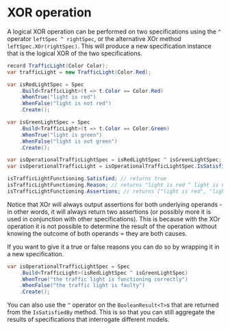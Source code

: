 ﻿# XOR operation

A logical XOR operation can be performed on two specifications using the `^` operator `leftSpec ^ rightSpec`, or the 
alternative XOr method `leftSpec.XOr(rightSpec)`. This will produce a new specification instance that is the logical 
XOR of the two specifications.

```csharp
record TrafficLight(Color Color);
var trafficLight = new TrafficLight(Color.Red);

var isRedLightSpec = Spec
    .Build<TrafficLight>(t => t.Color == Color.Red)
    .WhenTrue("light is red")
    .WhenFalse("light is not red")
    .Create();

var isGreenLightSpec = Spec
    .Build<TrafficLight>(t => t.Color == Color.Green)
    .WhenTrue("light is green")
    .WhenFalse("light is not green")
    .Create();

var isOperationalTrafficLightSpec = isRedLightSpec ^ isGreenLightSpec;
var isOperationalTrafficLight = isOperationalTrafficLightSpec.IsSatisfiedBy(trafficLight);

isTrafficLightFunctioning.Satisfied; // returns true
isTrafficLightFunctioning.Reason; // returns "light is red ^ light is not green"
isTrafficLightFunctioning.Assertions; // returns ["light is red", "light is not green"]
```

Notice that XOr will always output assertions for both underlying operands - in other words, it will always return 
two assertions (or possibly more it is used in conjunction with other specifications). This is because with the XOr 
operation it is not possible to determine the result of the operation without knowing the outcome of both operands = 
they are both causes.

If you want to give it a true or false reasons you can do so by wrapping it in a new specification.

```csharp
var isOperationalTrafficLightSpec = Spec
    .Build<TrafficLight>(isRedLightSpec ^ isGreenLightSpec)
    .WhenTrue("the traffic light is functioning correctly")
    .WhenFalse("the traffic light is faulty")
    .Create();
```

You can also use the `^` operator on the `BooleanResult<T>`s that are returned from the `IsSatisfiedBy` method. This is
so that you can still aggregate the results of specifications that interrogate different models.